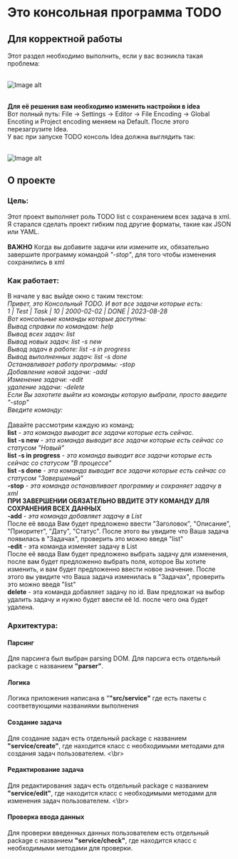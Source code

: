 # Это консольная программа TODO

<h2>Для корректной работы</h2>
Этот раздел необходимо выполнить, если у вас возникла такая проблема:
<br></br>

![Image alt](https://github.com/Daniil600/todo_program/blob/master/picture/img.png)

</br>
<b>Для её решения вам необходимо изменить настройки в idea</b>
</br>
Вот полный путь: File -> Settings -> Editor -> File Encoding -> Global Encoting и Project encoding меняем на Default.
После этого перезагрузите Idea.
</br>
У вас при запуске TODO консоль Idea должна выглядить так:
<br></br>

![Image alt](https://github.com/Daniil600/todo_program/blob/master/picture/img_1.png)

<h2>О проекте</h2>
<h3>Цель:</h3>
Этот проект выполняет роль TODO list с сохранением всех задача в xml.
Я старался сделать проект гибким под другие форматы, такие как JSON или YAML.
</br>
</br>
<b>ВАЖНО</b> Когда вы добавите задачи или измените их, 
обязательно завершите программу командой <i>"-stop"</i>,
для того чтобы изменения сохранились в xml

<h3>Как работает:</h3>
В начале у вас выйде окно с таким текстом:
<i>
</br>
Привет, это Консольный TODO. И вот все задачи которые есть:
</br>
1 | Test | Task | 10 | 2000-02-02 | DONE | 2023-08-28
</br>
Вот консольные команды которые доступны:
</br>
Вывод справки по командам: help
</br>
Вывод всех задач: list
</br>
Вывод новых задач: list -s new
</br>
Вывод задач в работе: list -s in progress
</br>
Вывод выполненных задач: list -s done
</br>
Останавливает работу программы: -stop
</br>
Добавление новой задачи: -add
</br>
Изменение задачи: -edit
</br>
удаление задачи: -delete
</br>
Если Вы захотите выйти из команды которую выбрали, просто введите "-stop"
</br>
Введите команду: 
</i>
</br>
</br>
Давайте рассмотрим каждую из команд:
</br>
<b>list</b> - <i>эта команда выводит все задачи которые есть сейчас.</i>
</br>
<b>list -s new</b> - <i>эта команда выводит все задачи которые есть сейчас со статусом "Новый"</i>
</br>
<b>list -s in progress</b> - <i>эта команда выводит все задачи которые есть сейчас со статусом "В процессе"</i>
</br>
<b>list -s done</b> - <i>эта команда выводит все задачи которые есть сейчас со статусом "Завершеный"</i>
</br>
<b>-stop</b> - <i>эта команда останавливает программу и сохраняет задачу в xml</i>
</br>
<b>ПРИ ЗАВЕРШЕНИИ ОБЯЗАТЕЛЬНО ВВДИТЕ ЭТУ КОМАНДУ ДЛЯ СОХРАНЕНИЯ ВСЕХ ДАННЫХ</b>
</br>
<b>-add</b> - <i>эта команда добавляет задачу в List</i>
</br>
После её ввода Вам будет предложено ввести "Заголовок", "Описание", "Приоритет", "Дату", "Статус".
После этого вы увидите что Ваша задача появилась в "Задачах", проверить это можно введя "list"
</br>
<b>-edit</b> - эта команда изменяет задачу в List
</br>
После её ввода Вам будет предложено выбрать задачу для изменения, после вам будет предложенно выбрать поля, которое Вы хотите изменить, и вам будет предложенно ввести новое значение.
После этого вы увидите что Ваша задача изменилась в "Задачах", проверить это можно введя "list"
</br>
<b>delete</b> - эта команда добавляет задачу по id. Вам предложат на выбор удалить задачу и нужно будет ввести её Id. после чего она будет удалена.
</br>


<h3>Архитектура:</h3>
<h4>Парсинг</h4>
Для парсинга был выбран parsing DOM. 
Для парсига есть отдельный package с названием <b>"parser"</b>.
<h4>Логика</h4>
Логика приложения написана в "<b>"src/service"</b> где есть пакеты с соответвующими названиями выполнения

<h4>Создание задача</h4>
Для создание задач есть отдельный package с названием <b>"service/create"</b>, где находится класс
с необходимыми методами для создания задач пользователем.
<\br>
<h4>Редактирование задача</h4>
Для редактирования задач есть отдельный package с названием <b>"service/edit"</b>, где находится класс
с необходимыми методами для изменения задач пользователем.
<\br>
<h4>Проверка ввода данных</h4>
Для проверки введенных данных пользователем есть отдельный package с названием <b>"service/check"</b>, где находится класс
с необходимыми методами для проверки.


